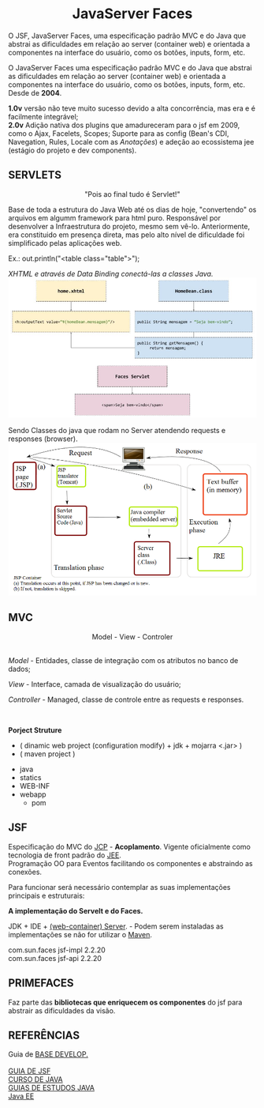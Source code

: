 <h1><center>JavaServer Faces</center></h1>

O JSF, JavaServer Faces, uma especificação padrão MVC e do Java que abstrai as dificuldades em relação ao server (container web) e orientada a componentes na interface do usuário, como os botões, inputs, form, etc.

<p>O JavaServer Faces uma especificação padrão MVC e do Java que abstrai as dificuldades em relação ao server (container web) e orientada a componentes na interface do usuário, como os botões, inputs, form, etc. Desde de <b>2004</b>.</p>

<p><b>1.0v</b> versão não teve muito sucesso devido a alta concorrência, mas era e é facilmente integrável;<br>
    <b>2.0v</b> Adição nativa dos plugins que amadureceram para o jsf em 2009, como o Ajax, Facelets, Scopes; Suporte para as config (Bean's CDI, Navegation, Rules, Locale com as <i>Anotações</i>) e adeção ao ecossistema jee (estágio do projeto e dev components).</p>
<h2>SERVLETS</h2>
<center>"Pois ao final tudo é Servlet!"</center>

Base de toda a estrutura do Java Web até os dias de hoje, "convertendo" os arquivos em algumm framework para html puro.
Responsável por desenvolver a Infraestrutura do projeto, mesmo sem vê-lo. Anteriormente, era constituido em presença direta, mas pelo alto nível de dificuldade foi simplificado pelas aplicações web.

Ex.: out.println("<table class=\"table\">"); 


<i>XHTML e através de Data Binding conectá-las a classes Java.</i><img src="img/MVCexJSF.jpg">

Sendo Classes do java que rodam no Server atendendo requests e responses (browser).
<img src="img/JakartaServlet.png">

<h2>MVC</h2>
<center>Model - View - Controler</center> <br>
<p><i>Model</i> - Entidades, classe de integração com os atributos no banco de dados;</p>
<p><i>View</i> - Interface, camada de visualização do usuário;</p>
<p><i>Controller</i> - Managed, classe de controle entre as requests e responses.</p>
<br>

<b>Porject Struture</b>
* ( dinamic web project (configuration modify) + jdk + mojarra <.jar> )
* ( maven project )
- java
- statics
- WEB-INF
- webapp
  * pom


<h2>JSF</h2>
<p>Especificação do MVC do <u>JCP</u> - <b>Acoplamento</b>. Vigente oficialmente como tecnologia de front padrão do <u>JEE</u>.<br>
Programação OO para Eventos facilitando os componentes e abstraindo as conexões.</p> 

<p>Para funcionar será necessário contemplar as suas implementações principais e estruturais:</p>
<b>A implementação do Servelt e do Faces.</b>

<p>JDK + IDE + <u>(web-container) Server</u>.   - Podem serem instaladas as implementações se não for utilizar o <u>Maven</u>.</p>

<dependency>
	<groupId>com.sun.faces</groupId>
	<artifactId>jsf-impl</artifactId>
	<version>2.2.20</version>
</dependency>

<br>

<dependency>
	<groupId>com.sun.faces</groupId>
	<artifactId>jsf-api</artifactId>
	<version>2.2.20</version>
</dependency>

<h2>PRIMEFACES</h2>
<p>Faz parte das <b>bibliotecas que enriquecem os componentes</b> do jsf para abstrair as dificuldades da visão.<br></p>

<h2>REFERÊNCIAS</h2>
Guia de <a href="https://www.devmedia.com.br/guia/jsf-javaserver-faces/38322">BASE DEVELOP.</a> <br> <br>
<a href="https://www.devmedia.com.br/guia/jsf-javaserver-faces/38322">GUIA DE JSF</a> <br>
<a href="https://www.devmedia.com.br/cursos/java">CURSO DE JAVA</a> <br>
<a href="https://www.devmedia.com.br/guias/java">GUIAS DE ESTUDOS JAVA</a> <br>
<a href="https://www.devmedia.com.br/guia/java-enterprise-edition-java-ee/34474">Java EE</a>